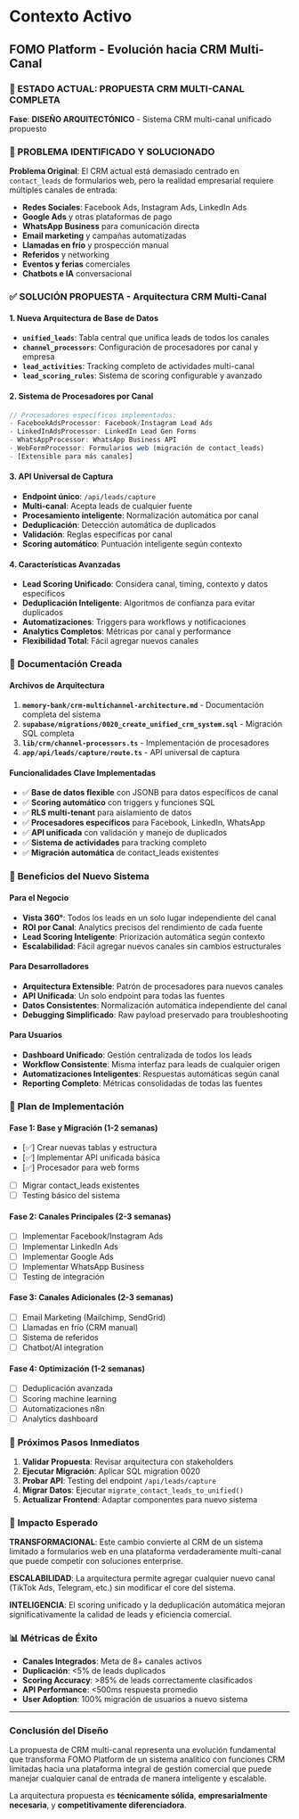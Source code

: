 # Contexto Activo
## FOMO Platform - Evolución hacia CRM Multi-Canal

### 🔄 ESTADO ACTUAL: PROPUESTA CRM MULTI-CANAL COMPLETA

**Fase**: **DISEÑO ARQUITECTÓNICO** - Sistema CRM multi-canal unificado propuesto

### 🚨 PROBLEMA IDENTIFICADO Y SOLUCIONADO

**Problema Original**: El CRM actual está demasiado centrado en `contact_leads` de formularios web, pero la realidad empresarial requiere múltiples canales de entrada:

- **Redes Sociales**: Facebook Ads, Instagram Ads, LinkedIn Ads
- **Google Ads** y otras plataformas de pago
- **WhatsApp Business** para comunicación directa  
- **Email marketing** y campañas automatizadas
- **Llamadas en frío** y prospección manual
- **Referidos** y networking
- **Eventos y ferias** comerciales
- **Chatbots e IA** conversacional

### ✅ SOLUCIÓN PROPUESTA - Arquitectura CRM Multi-Canal

#### **1. Nueva Arquitectura de Base de Datos**
- **`unified_leads`**: Tabla central que unifica leads de todos los canales
- **`channel_processors`**: Configuración de procesadores por canal y empresa
- **`lead_activities`**: Tracking completo de actividades multi-canal
- **`lead_scoring_rules`**: Sistema de scoring configurable y avanzado

#### **2. Sistema de Procesadores por Canal**
```typescript
// Procesadores específicos implementados:
- FacebookAdsProcessor: Facebook/Instagram Lead Ads
- LinkedInAdsProcessor: LinkedIn Lead Gen Forms  
- WhatsAppProcessor: WhatsApp Business API
- WebFormProcessor: Formularios web (migración de contact_leads)
- [Extensible para más canales]
```

#### **3. API Universal de Captura**
- **Endpoint único**: `/api/leads/capture`
- **Multi-canal**: Acepta leads de cualquier fuente
- **Procesamiento inteligente**: Normalización automática por canal
- **Deduplicación**: Detección automática de duplicados
- **Validación**: Reglas específicas por canal
- **Scoring automático**: Puntuación inteligente según contexto

#### **4. Características Avanzadas**
- **Lead Scoring Unificado**: Considera canal, timing, contexto y datos específicos
- **Deduplicación Inteligente**: Algoritmos de confianza para evitar duplicados
- **Automatizaciones**: Triggers para workflows y notificaciones
- **Analytics Completos**: Métricas por canal y performance
- **Flexibilidad Total**: Fácil agregar nuevos canales

### 🎯 **Documentación Creada**

#### **Archivos de Arquitectura**
1. **`memory-bank/crm-multichannel-architecture.md`** - Documentación completa del sistema
2. **`supabase/migrations/0020_create_unified_crm_system.sql`** - Migración SQL completa
3. **`lib/crm/channel-processors.ts`** - Implementación de procesadores
4. **`app/api/leads/capture/route.ts`** - API universal de captura

#### **Funcionalidades Clave Implementadas**
- ✅ **Base de datos flexible** con JSONB para datos específicos de canal
- ✅ **Scoring automático** con triggers y funciones SQL
- ✅ **RLS multi-tenant** para aislamiento de datos
- ✅ **Procesadores específicos** para Facebook, LinkedIn, WhatsApp
- ✅ **API unificada** con validación y manejo de duplicados
- ✅ **Sistema de actividades** para tracking completo
- ✅ **Migración automática** de contact_leads existentes

### 🌟 **Beneficios del Nuevo Sistema**

#### **Para el Negocio**
- **Vista 360°**: Todos los leads en un solo lugar independiente del canal
- **ROI por Canal**: Analytics precisos del rendimiento de cada fuente
- **Lead Scoring Inteligente**: Priorización automática según contexto
- **Escalabilidad**: Fácil agregar nuevos canales sin cambios estructurales

#### **Para Desarrolladores**
- **Arquitectura Extensible**: Patrón de procesadores para nuevos canales
- **API Unificada**: Un solo endpoint para todas las fuentes
- **Datos Consistentes**: Normalización automática independiente del canal
- **Debugging Simplificado**: Raw payload preservado para troubleshooting

#### **Para Usuarios**
- **Dashboard Unificado**: Gestión centralizada de todos los leads
- **Workflow Consistente**: Misma interfaz para leads de cualquier origen
- **Automatizaciones Inteligentes**: Respuestas automáticas según canal
- **Reporting Completo**: Métricas consolidadas de todas las fuentes

### 🚀 **Plan de Implementación**

#### **Fase 1: Base y Migración** (1-2 semanas)
- [✅] Crear nuevas tablas y estructura
- [✅] Implementar API unificada básica  
- [✅] Procesador para web forms
- [ ] Migrar contact_leads existentes
- [ ] Testing básico del sistema

#### **Fase 2: Canales Principales** (2-3 semanas)  
- [ ] Implementar Facebook/Instagram Ads
- [ ] Implementar LinkedIn Ads
- [ ] Implementar Google Ads
- [ ] Implementar WhatsApp Business
- [ ] Testing de integración

#### **Fase 3: Canales Adicionales** (2-3 semanas)
- [ ] Email Marketing (Mailchimp, SendGrid)
- [ ] Llamadas en frío (CRM manual)
- [ ] Sistema de referidos
- [ ] Chatbot/AI integration

#### **Fase 4: Optimización** (1-2 semanas)
- [ ] Deduplicación avanzada
- [ ] Scoring machine learning
- [ ] Automatizaciones n8n
- [ ] Analytics dashboard

### 🔧 **Próximos Pasos Inmediatos**

1. **Validar Propuesta**: Revisar arquitectura con stakeholders
2. **Ejecutar Migración**: Aplicar SQL migration 0020
3. **Probar API**: Testing del endpoint `/api/leads/capture`
4. **Migrar Datos**: Ejecutar `migrate_contact_leads_to_unified()`
5. **Actualizar Frontend**: Adaptar componentes para nuevo sistema

### 🎯 **Impacto Esperado**

**TRANSFORMACIONAL**: Este cambio convierte al CRM de un sistema limitado a formularios web en una plataforma verdaderamente multi-canal que puede competir con soluciones enterprise.

**ESCALABILIDAD**: La arquitectura permite agregar cualquier nuevo canal (TikTok Ads, Telegram, etc.) sin modificar el core del sistema.

**INTELIGENCIA**: El scoring unificado y la deduplicación automática mejoran significativamente la calidad de leads y eficiencia comercial.

### 📊 **Métricas de Éxito**

- **Canales Integrados**: Meta de 8+ canales activos
- **Duplicación**: <5% de leads duplicados  
- **Scoring Accuracy**: >85% de leads correctamente clasificados
- **API Performance**: <500ms respuesta promedio
- **User Adoption**: 100% migración de usuarios a nuevo sistema

---

### **Conclusión del Diseño**

La propuesta de CRM multi-canal representa una evolución fundamental que transforma FOMO Platform de un sistema analítico con funciones CRM limitadas hacia una plataforma integral de gestión comercial que puede manejar cualquier canal de entrada de manera inteligente y escalable.

La arquitectura propuesta es **técnicamente sólida**, **empresarialmente necesaria**, y **competitivamente diferenciadora**.